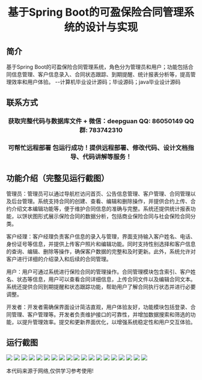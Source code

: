 <p><h1 align="center">基于Spring Boot的可盈保险合同管理系统的设计与实现</h1></p>

## 简介
基于Spring Boot的可盈保险合同管理系统，角色分为管理员和用户；功能包括合同信息管理、客户信息录入、合同状态跟踪、到期提醒、统计报表分析等，提高管理效率和用户体验。    --计算机毕业设计源码；毕设源码；java毕业设计源码


## 联系方式
<p><h3 align="center">获取完整代码与数据库文件 + 微信：deepguan QQ: 86050149 QQ群: 783742310</h3></p>
<p><h3 align="center">可帮忙远程部署 包运行成功！提供远程部署、修改代码、设计文档指导、代码讲解等服务！</h3></p>

## 功能介绍（完整见运行截图）
管理员：管理员可以通过导航栏访问首页、公告信息管理、客户管理、合同管理以及后台管理。系统支持合同的创建、查看、编辑和删除操作，并提供合约上传、合约介绍文本编辑功能等，便于维护合同信息的准确与完整。系统还提供统计报表功能，以饼状图形式展示保险合同的数据分析，包括商业保险合同与社会保险合同分类。

客户经理：客户经理负责客户信息的录入与管理，界面支持输入客户姓名、电话、身份证号等信息，并提供上传客户照片和编辑功能。同时支持性别选择和客户信息的查询、编辑、删除等操作，确保客户数据的完整和及时更新。此外，系统允许对客户进行详细的介绍录入和后续的合同管理。

用户：用户可通过系统进行保险合同的管理操作。合同管理模块包含索引、客户姓名、状态等信息，用户可以查看合同详细信息，上传合同文件以及编辑合同文本。系统还提供合同到期提醒和状态跟踪功能，帮助用户了解合同执行状态并进行必要调整。

开发者：开发者需确保界面设计简洁直观，用户体验友好，功能模块包括登录、合同管理、客户管理等。开发者负责维护接口的可靠性，并增加数据搜索和筛选的功能，以提升管理效率。提交和更新界面优化，以增强系统稳定性和用户交互体验。


## 运行截图
![](https://bs-1329754181.cos.ap-shanghai.myqcloud.com/spring/InsuranceContractManagementSystemDesignAndImplementation/img/001.jpg)
![](https://bs-1329754181.cos.ap-shanghai.myqcloud.com/spring/InsuranceContractManagementSystemDesignAndImplementation/img/002.jpg)
![](https://bs-1329754181.cos.ap-shanghai.myqcloud.com/spring/InsuranceContractManagementSystemDesignAndImplementation/img/003.jpg)
![](https://bs-1329754181.cos.ap-shanghai.myqcloud.com/spring/InsuranceContractManagementSystemDesignAndImplementation/img/004.jpg)
![](https://bs-1329754181.cos.ap-shanghai.myqcloud.com/spring/InsuranceContractManagementSystemDesignAndImplementation/img/005.jpg)
![](https://bs-1329754181.cos.ap-shanghai.myqcloud.com/spring/InsuranceContractManagementSystemDesignAndImplementation/img/006.jpg)
![](https://bs-1329754181.cos.ap-shanghai.myqcloud.com/spring/InsuranceContractManagementSystemDesignAndImplementation/img/007.jpg)
![](https://bs-1329754181.cos.ap-shanghai.myqcloud.com/spring/InsuranceContractManagementSystemDesignAndImplementation/img/008.jpg)
![](https://bs-1329754181.cos.ap-shanghai.myqcloud.com/spring/InsuranceContractManagementSystemDesignAndImplementation/img/009.jpg)
![](https://bs-1329754181.cos.ap-shanghai.myqcloud.com/spring/InsuranceContractManagementSystemDesignAndImplementation/img/010.jpg)
![](https://bs-1329754181.cos.ap-shanghai.myqcloud.com/spring/InsuranceContractManagementSystemDesignAndImplementation/img/011.jpg)
![](https://bs-1329754181.cos.ap-shanghai.myqcloud.com/spring/InsuranceContractManagementSystemDesignAndImplementation/img/012.jpg)
![](https://bs-1329754181.cos.ap-shanghai.myqcloud.com/spring/InsuranceContractManagementSystemDesignAndImplementation/img/013.jpg)
![](https://bs-1329754181.cos.ap-shanghai.myqcloud.com/spring/InsuranceContractManagementSystemDesignAndImplementation/img/014.jpg)
![](https://bs-1329754181.cos.ap-shanghai.myqcloud.com/spring/InsuranceContractManagementSystemDesignAndImplementation/img/015.jpg)
![](https://bs-1329754181.cos.ap-shanghai.myqcloud.com/spring/InsuranceContractManagementSystemDesignAndImplementation/img/016.jpg)
![](https://bs-1329754181.cos.ap-shanghai.myqcloud.com/spring/InsuranceContractManagementSystemDesignAndImplementation/img/017.jpg)
![](https://bs-1329754181.cos.ap-shanghai.myqcloud.com/spring/InsuranceContractManagementSystemDesignAndImplementation/img/018.jpg)
![](https://bs-1329754181.cos.ap-shanghai.myqcloud.com/spring/InsuranceContractManagementSystemDesignAndImplementation/img/019.jpg)

<p>本代码来源于网络,仅供学习参考使用!</p>
